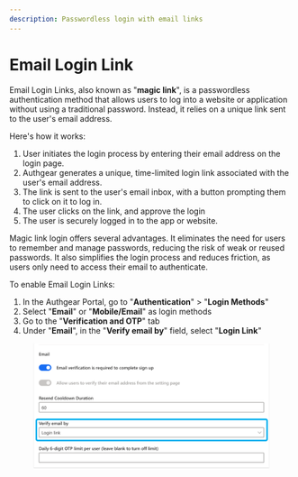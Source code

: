 ```yaml
---
description: Passwordless login with email links
---
```


# Email Login Link

Email Login Links, also known as "**magic link**", is a passwordless authentication method that allows users to log into a website or application without using a traditional password. Instead, it relies on a unique link sent to the user's email address.

Here's how it works:

1. User initiates the login process by entering their email address on the login page.
2. Authgear generates a unique, time-limited login link associated with the user's email address.
3. The link is sent to the user's email inbox, with a button prompting them to click on it to log in.
4. The user clicks on the link, and approve the login
5. The user is securely logged in to the app or website.

Magic link login offers several advantages. It eliminates the need for users to remember and manage passwords, reducing the risk of weak or reused passwords. It also simplifies the login process and reduces friction, as users only need to access their email to authenticate.

To enable Email Login Links:

1. In the Authgear Portal, go to "**Authentication**" > "**Login Methods**"
2. Select "**Email**" or "**Mobile/Email**" as login methods
3. Go to the "**Verification and OTP**" tab
4. Under "**Email**", in the "**Verify email by**" field, select "**Login Link**"

<figure><img src="../.gitbook/assets/image (3) (1) (1).png" alt=""><figcaption></figcaption></figure>
